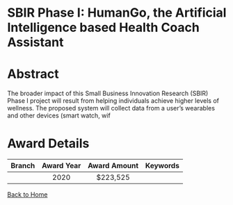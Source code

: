 
SBIR Phase I: HumanGo, the Artificial Intelligence based Health Coach Assistant
===============================================================================

# Abstract


The broader impact of this Small Business Innovation Research (SBIR) Phase I project will result from helping individuals achieve higher levels of wellness. The proposed system will collect data from a user’s wearables and other devices (smart watch, wif  

# Award Details

|Branch|Award Year|Award Amount|Keywords|
| :---: | :---: | :---: | :---: |
||2020|$223,525||
  
  


[Back to Home](https://github.com/chrischow/dod_sbir_awards/Reports/JT/#623)